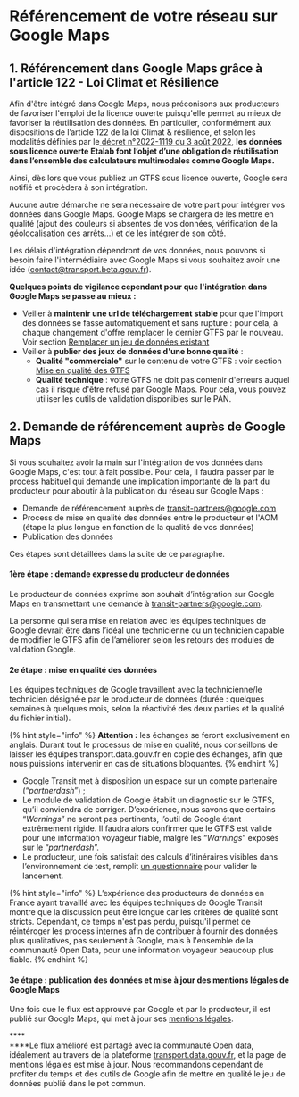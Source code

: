 # Référencement de votre réseau sur Google Maps

## 1. Référencement dans Google Maps grâce à l'article 122 - Loi Climat et Résilience

Afin d'être intégré dans Google Maps, nous préconisons aux producteurs de favoriser l'emploi de la licence ouverte puisqu'elle permet au mieux de favoriser la réutilisation des données. En particulier, conformément aux dispositions de l’article 122 de la loi Climat & résilience, et selon les modalités définies par le[ décret n°2022-1119 du 3 août 2022](https://www.legifrance.gouv.fr/jorf/id/JORFTEXT000046144256), **les données sous licence ouverte Etalab font l’objet d’une obligation de réutilisation dans l’ensemble des calculateurs multimodales comme Google Maps.**

Ainsi, dès lors que vous publiez un GTFS sous licence ouverte, Google sera notifié et procèdera à son intégration.&#x20;

Aucune autre démarche ne sera nécessaire de votre part pour intégrer vos données dans Google Maps. Google Maps se chargera de les mettre en qualité (ajout des couleurs si absentes de vos données, vérification de la géolocalisation des arrêts...) et de les intégrer de son côté.&#x20;

Les délais d'intégration dépendront de vos données, nous pouvons si besoin faire l'intermédiaire avec Google Maps si vous souhaitez avoir une idée (contact@transport.beta.gouv.fr).&#x20;

**Quelques points de vigilance cependant pour que l'intégration dans Google Maps se passe au mieux :**&#x20;

* Veiller à **maintenir une url de téléchargement stable** pour que l'import des données se fasse automatiquement et sans rupture : pour cela, à chaque changement d'offre remplacer le dernier GTFS par le nouveau. Voir section [Remplacer un jeu de données existant](https://doc.transport.data.gouv.fr/producteurs/mettre-a-jour-des-donnees#remplacer-un-jeu-de-donnees-existant-plutot-quen-creer-un-nouveau)
* Veiller à **publier des jeux de données d'une bonne qualité** :&#x20;
  * **Qualité "commerciale"** sur le contenu de votre GTFS :  voir section [Mise en qualité des GTFS](https://doc.transport.data.gouv.fr/producteurs/operateurs-de-transport-regulier-de-personnes/mise-en-qualite-des-donnees-gtfs)&#x20;
  * **Qualité technique** : votre GTFS ne doit pas contenir d'erreurs auquel cas il risque d'être refusé par Google Maps. Pour cela, vous pouvez utiliser les outils de validation disponibles sur le PAN.

## 2. Demande de référencement auprès de Google Maps

Si vous souhaitez avoir la main sur l'intégration de vos données dans Google Maps, c'est tout à fait possible. Pour cela, il faudra passer par le process habituel qui demande une implication importante de la part du producteur pour aboutir à la publication du réseau sur Google Maps :&#x20;

* Demande de référencement auprès de transit-partners@google.com
* Process de mise en qualité des données entre le producteur et l'AOM (étape la plus longue en fonction de la qualité de vos données)
* Publication des données

Ces étapes sont détaillées dans la suite de ce paragraphe.

#### 1ère étape : demande expresse du producteur de données&#x20;

Le producteur de données exprime son souhait d’intégration sur Google Maps en transmettant une demande à transit-partners@google.com.

La personne qui sera mise en relation avec les équipes techniques de Google devrait être dans l’idéal une technicienne ou un technicien capable de modifier le GTFS afin de l’améliorer selon les retours des modules de validation Google.

#### 2e étape : mise en qualité des données&#x20;

Les équipes techniques de Google travaillent avec la technicienne/le technicien désigné·e par le producteur de données (durée : quelques semaines à quelques mois, selon la réactivité des deux parties et la qualité du fichier initial).

{% hint style="info" %}
**Attention :** les échanges se feront exclusivement en anglais. Durant tout le processus de mise en qualité, nous conseillons de laisser les équipes transport.data.gouv.fr en copie des échanges, afin que nous puissions intervenir en cas de situations bloquantes.
{% endhint %}

* Google Transit met à disposition un espace sur un compte partenaire (“_partnerdash_”) ;
* Le module de validation de Google établit un diagnostic sur le GTFS, qu’il conviendra de corriger. D’expérience, nous savons que certains “_Warnings_” ne seront pas pertinents, l’outil de Google étant extrêmement rigide. Il faudra alors confirmer que le GTFS est valide pour une information voyageur fiable, malgré les “_Warnings_” exposés sur le “_partnerdash_”.
* Le producteur, une fois satisfait des calculs d’itinéraires visibles dans l’environnement de test, remplit [un questionnaire](https://support.google.com/transitpartners/contact/ready\_to\_launch) pour valider le lancement.

{% hint style="info" %}
L’expérience des producteurs de données en France ayant travaillé avec les équipes techniques de Google Transit montre que la discussion peut être longue car les critères de qualité sont stricts. Cependant, ce temps n'est pas perdu, puisqu'il permet de réintéroger les process internes afin de contribuer à fournir des données plus qualitatives, pas seulement à Google, mais à l'ensemble de la communauté Open Data, pour une information voyageur beaucoup plus fiable.&#x20;
{% endhint %}

#### 3e étape : publication des données et mise à jour des mentions légales de Google Maps&#x20;

Une fois que le flux est approuvé par Google et par le producteur, il est publié sur Google Maps, qui met à jour ses [mentions légales](https://www.google.com/help/legalnotices\_maps/).

****\
****Le flux amélioré est partagé avec la communauté Open data, idéalement au travers de la plateforme [transport.data.gouv.fr](http://transport.data.gouv.fr/), et la page de mentions légales est mise à jour. Nous recommandons cependant de profiter du temps et des outils de Google afin de mettre en qualité le jeu de données publié dans le pot commun.
